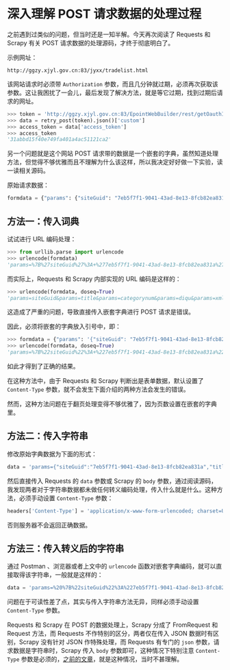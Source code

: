 # 深入理解 POST 请求数据的处理过程

之前遇到过类似的问题，但当时还是一知半解。今天再次阅读了 Requests 和 Scrapy 有关 POST 请求数据的处理源码，才终于彻底明白了。

示例网址：

```
http://ggzy.xjyl.gov.cn:83/jyxx/tradelist.html
```

该网站请求时必须带 `Authorization` 参数，而且几分钟就过期，必须再次获取该参数。这让我困扰了一会儿，最后发现了解决方法，就是等它过期，找到过期后请求的网址。

```python
>>> token = 'http://ggzy.xjyl.gov.cn:83/EpointWebBuilder/rest/getOauthInfoAction/getNoUserAccessToken'
>>> data = retry_post(token).json()['custom']
>>> access_token = data['access_token']
>>> access_token
'31abbd15f40e749fa401a4ac51121ca2'
```

另一个问题就是这个网站 POST 请求带的数据是一个嵌套的字典，虽然知道处理方法，但觉得不够优雅而且不理解为什么该这样，所以我决定好好做一下实验，读一读相关源码。

原始请求数据：

```python
formdata = {"params": {"siteGuid": "7eb5f7f1-9041-43ad-8e13-8fcb82ea831a", "title": "", "categorynum": "001001", "diqu": "654001", "xmlx": "", "cgfs": "", "pageIndex": 1, "pageSize": 20}}
```

## 方法一：传入词典

试试进行 URL 编码处理：

```python
>>> from urllib.parse import urlencode
>>> urlencode(formdata)
'params=%7B%27siteGuid%27%3A+%277eb5f7f1-9041-43ad-8e13-8fcb82ea831a%27%2C+%27title%27%3A+%27%27%2C+%27categorynum%27%3A+%27001001%27%2C+%27diqu%27%3A+%27654001%27%2C+%27xmlx%27%3A+%27%27%2C+%27cgfs%27%3A+%27%27%2C+%27pageIndex%27%3A+1%2C+%27pageSize%27%3A+20%7D'
```

而实际上，Requests 和 Scrapy 内部实现的 URL 编码是这样的：

```python
>>> urlencode(formdata, doseq=True)
'params=siteGuid&params=title&params=categorynum&params=diqu&params=xmlx&params=cgfs&params=pageIndex&params=pageSize'
```

这造成了严重的问题，导致直接传入嵌套字典进行 POST 请求是错误。

因此，必须将嵌套的字典放入引号中，即：

```python
>>> formdata = {"params": '{"siteGuid": "7eb5f7f1-9041-43ad-8e13-8fcb82ea831a", "title": "", "categorynum": "001001", "diqu": "654001", "xmlx": "", "cgfs": "", "pageIndex": 1, "pageSize": 20}'}
>>> urlencode(formdata, doseq=True)
'params=%7B%22siteGuid%22%3A+%227eb5f7f1-9041-43ad-8e13-8fcb82ea831a%22%2C+%22title%22%3A+%22%22%2C+%22categorynum%22%3A+%22001001%22%2C+%22diqu%22%3A+%22654001%22%2C+%22xmlx%22%3A+%22%22%2C+%22cgfs%22%3A+%22%22%2C+%22pageIndex%22%3A+1%2C+%22pageSize%22%3A+20%7D'
```

如此才得到了正确的结果。

在这种方法中，由于 Requests 和 Scrapy 判断出是表单数据，默认设置了 `Content-Type` 参数，就不会发生下面介绍的两种方法会发生的错误。

然而，这种方法问题在于翻页处理变得不够优雅了，因为页数设置在嵌套的字典里。

## 方法二：传入字符串

修改原始字典数据为下面的形式：

```python
data = 'params={"siteGuid":"7eb5f7f1-9041-43ad-8e13-8fcb82ea831a","title":"","categorynum":"001001","diqu":"654001","xmlx":"","cgfs":"","pageIndex":1,"pageSize":20}'
```

然后直接传入 Requests 的 `data` 参数或 Scrapy 的 `body` 参数，通过阅读源码，我发现两者对于字符串数据都未做任何转义编码处理，传入什么就是什么。这种方法，必须手动设置 `Content-Type` 参数：

```python
headers['Content-Type'] = 'application/x-www-form-urlencoded; charset=UTF-8'
```

否则服务器不会返回正确数据。

## 方法三：传入转义后的字符串

通过 Postman 、浏览器或者上文中的 `urlencode` 函数对嵌套字典编码，就可以直接取得该字符串，一般就是这样的：

```python
data = 'params=%20%7B%22siteGuid%22%3A%227eb5f7f1-9041-43ad-8e13-8fcb82ea831a%22%2C%22title%22%3A%22%22%2C%22categorynum%22%3A%22001001%22%2C%22diqu%22%3A%22654001%22%2C%22xmlx%22%3A%22%22%2C%22cgfs%22%3A%22%22%2C%22pageIndex%22%3A1%2C%22pageSize%22%3A20%7D'
```

问题在于可读性差了点，其实与传入字符串方法无异，同样必须手动设置 `Content-Type` 参数。

​Requests 和 Scrapy 在 POST 的数据处理上，Scrapy 分成了 FromRequest 和 Request 方法，而 Requests 不作特别的区分，两者仅在传入 JSON 数据时有区别，Scrapy 没有针对 JSON 作特殊处理，而 Requests 有专门的 `json` 参数，请求数据是字符串时，Scrapy 传入 `body` 参数即可，这种情况下特别注意 `Content-Type` 参数是必须的，[之前的文章](../body/README.md)，就是这种情况，当时不甚理解。
